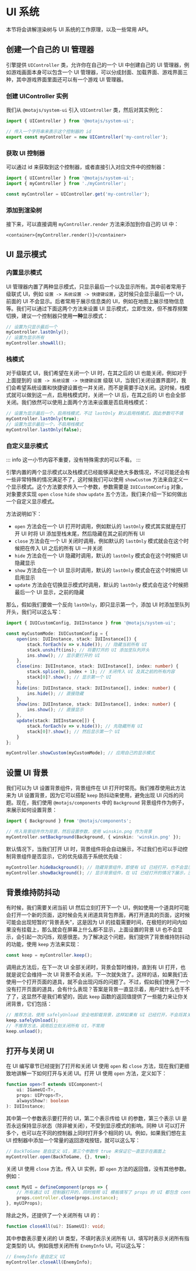 # UI 系统

本节将会讲解渲染树与 UI 系统的工作原理，以及一些常用 API。

## 创建一个自己的 UI 管理器

引擎提供 `UIController` 类，允许你在自己的一个 UI 中创建自己的 UI 管理器，例如游戏画面本身可以包含一个 UI 管理器，可以分成封面、加载界面、游戏界面三种，其中游戏界面里面还可以有一个游戏 UI 管理器。

### 创建 UIController 实例

我们从 `@motajs/system-ui` 引入 `UIController` 类，然后对其实例化：

```ts
import { UIController } from '@motajs/system-ui';

// 传入一个字符串来表示这个控制器的 id
export const myController = new UIController('my-controller');
```

### 获取 UI 控制器

可以通过 id 来获取到这个控制器，或者直接引入对应文件中的控制器：

```ts
import { UIController } from '@motajs/system-ui';
import { myController } from './myController';

const myController = UIController.get('my-controller');
```

### 添加到渲染树

接下来，可以直接调用 `myController.render` 方法来添加到你自己的 UI 中：

```tsx
<container>{myController.render()}</container>
```

## UI 显示模式

### 内置显示模式

UI 管理器内置了两种显示模式，只显示最后一个以及显示所有。其中前者常用于级联式 UI，例如 `设置 -> 系统设置 -> 快捷键设置`，这时候只会显示最后一个 UI，前面的 UI 不会显示。后者常用于展示信息类的 UI，例如在地图上展示怪物信息等。我们可以通过下面这两个方法来设置 UI 显示模式，立即生效，但不推荐频繁切换，建议一个控制器只使用**一种**显示模式：

```ts
// 设置为只显示最后一个
myController.lastOnly();
// 设置为显示所有
myController.showAll();
```

### 栈模式

对于级联式 UI，我们希望在关闭一个 UI 时，在其之后的 UI 也能关闭，例如对于上面提到的 `设置 -> 系统设置 -> 快捷键设置` 级联 UI，当我们关闭设置界面时，我们会希望系统设置和快捷键设置也一并关闭，而不是需要手动关闭。这时候，栈模式就可以做到这一点，启用栈模式时，关闭一个 UI 后，在其之后的 UI 也会全部关闭。我们依然可以使用上面两个方法来设置是否启用栈模式：

```ts
// 设置为显示最后一个，启用栈模式，不过 lastOnly 默认启用栈模式，因此参数可不填
myController.lastOnly(true);
// 设置为显示最后一个，不启用栈模式
myController.lastOnly(false);
```

### 自定义显示模式

::: info
这一小节内容不重要，没有特殊需求的可以不看。
:::

引擎内置的两个显示模式以及栈模式已经能够满足绝大多数情况，不过可能还会有一些非常特殊的情况满足不了，这时候我们可以使用 `showCustom` 方法来自定义一个显示模式。这个方法要求传入一个参数，参数需要是 `IUICustomConfig` 对象，对象要求实现 `open` `close` `hide` `show` `update` 五个方法，我们来介绍一下如何做出一个自定义显示模式。

方法说明如下：

-   `open` 方法会在一个 UI 打开时调用，例如默认的 `lastOnly` 模式其实就是在打开 UI 时将 UI 添加至栈末尾，然后隐藏在其之前的所有 UI
-   `close` 方法会在一个 UI 关闭时调用，例如默认的 `lastOnly` 模式就会在这个时候把在传入 UI 之后的所有 UI 一并关闭
-   `hide` 方法会在一个 UI 隐藏时调用，默认的 `lastOnly` 模式会在这个时候把 UI 隐藏显示
-   `show` 方法会在一个 UI 显示时调用，默认的 `lastOnly` 模式会在这个时候把 UI 启用显示
-   `update` 方法会在切换显示模式时调用，默认的 `lastOnly` 模式会在这个时候把最后一个 UI 显示，之前的隐藏

那么，假如我们要做一个反向 `lastOnly`，即只显示第一个，添加 UI 时添加至队列开头，我们可以这么写：

```ts
import { IUICustomConfig, IUIInstance } from '@motajs/system-ui';

const myCustomMode: IUICustomConfig = {
    open(ins: IUIInstance, stack: IUIInstance[]) {
        stack.forEach(v => v.hide()); // 隐藏当前所有 UI
        stack.unshift(ins); // 将要打开的 UI 添加至队列开头
        ins.show(); // 显示要打开的 UI
    },
    close(ins: IUIInstance, stack: IUIInstance[], index: number) {
        stack.splice(0, index + 1); // 关闭传入 UI 及其之前的所有内容
        stack[0]?.show(); // 显示第一个 UI
    },
    hide(ins: IUIInstance, stack: IUIInstance[], index: number) {
        ins.hide(); // 直接隐藏
    },
    show(ins: IUIInstance, stack: IUIInstance[], index: number) {
        ins.show(); // 直接显示
    },
    update(stack: IUIInstance[]) {
        stack.forEach(v => v.hide()); // 先隐藏所有 UI
        stack[0]?.show(); // 然后显示第一个 UI
    }
};

myController.showCustom(myCustomMode); // 应用自己的显示模式
```

## 设置 UI 背景

我们可以为 UI 设置背景组件，背景组件在 UI 打开时常亮。我们推荐使用此方法来为 UI 设置背景，因为它可以搭配 `keep` 防抖动来使用，避免出现 UI 闪烁的问题。现在，我们使用 `@motajs/components` 中的 `Background` 背景组件作为例子，来展示如何设置背景：

```ts
import { Background } from '@motajs/components';

// 传入背景组件作为背景，然后设置参数，使用 winskin.png 作为背景
myController.setBackground(Background, { winskin: 'winskin.png' });
```

默认情况下，当我们打开 UI 时，背景组件将会自动展示，不过我们也可以手动控制背景组件是否显示，它的优先级高于系统优先级：

```ts
myController.hideBackground(); // 隐藏背景组件，即使有 UI 已经打开，也不会显示背景
myController.showBackground(); // 显示背景组件，在 UI 已经打开的情况下展示，没有 UI 打开时不显示
```

## 背景维持防抖动

有时候，我们需要关闭当前 UI 然后立刻打开下一个 UI，例如使用一个道具时可能会打开一个新的页面，这时候会先关闭道具背包界面，再打开道具的页面，这时候可能会出现短暂的“背景丢失”，这是因为 UI 的挂载需要时间，在极短的时间内如果没有挂载上，那么就会在屏幕上什么都不显示，上面设置的背景 UI 也不会显示，会引起一次闪烁，观感很差。为了解决这个问题，我们提供了背景维持防抖动的功能，使用 `keep` 方法来实现：

```ts
const keep = myController.keep();
```

调用此方法后，在下一次 UI 全部关闭时，背景会暂时维持，直到有 UI 打开，也就是说它会维持一次 UI 背景不会关闭，下一次就失效了。这样的话，如果我们去使用一个打开页面的道具，就不会出现闪烁的问题了。不过，假如我们使用了一个没有打开页面的道具，会有什么表现？答案是背景一直显示着，用户就什么也干不了了，这显然不是我们希望的，因此 `keep` 函数的返回值提供了一些能力来让你关闭背景，它们包括：

```ts
// 推荐方法，使用 safelyUnload 安全地卸载背景，这样如果有 UI 已经打开，不会将其关闭
keep.safelyUnload();
// 不推荐方法，调用后立刻关闭所有 UI，不常用
keep.unload();
```

## 打开与关闭 UI

在 UI 编写章节已经提到了打开和关闭 UI 使用 `open` 和 `close` 方法，现在我们更细致地讲解一下如何打开与关闭 UI。打开 UI 使用 `open` 方法，定义如下：

```ts
function open<T extends UIComponent>(
    ui: IGameUI<T>,
    props: UIProps<T>,
    alwaysShow?: boolean
): IUIInstance;
```

其中第一个参数表示要打开的 UI，第二个表示传给 UI 的参数，第三个表示 UI 是否永远保持显示状态（除非被关闭），不受到显示模式的影响。同种 UI 可以打开多个，也可以在不同的控制器上同时打开多个相同的 UI。例如，如果我们想在主 UI 控制器中添加一个常量的返回游戏按钮，就可以这么写：

```ts
// BackToGame 是自定义 UI，第三个参数传 true 来保证它一直显示在画面上
myController.open(BackToGame, {}, true);
```

关闭 UI 使用 `close` 方法，传入 UI 实例，即 `open` 方法的返回值，没有其他参数。例如：

```ts
const MyUI = defineComponent(props => {
    // 所有通过 UI 控制器打开的，同时按照 UI 模板填写了 props 的 UI 都包含 controller 和 instance 属性
    props.controller.close(props.instance);
}, myUIProps);
```

除此之外，还提供了一个关闭所有 UI 的：

```ts
function closeAll(ui?: IGameUI): void;
```

其中参数表示要关闭的 UI 类型，不填时表示关闭所有 UI，填写时表示关闭所有指定类型的 UI。例如我想关闭所有 `EnemyInfo` UI，可以这么写：

```ts
// EnemyInfo 是自定义 UI
myController.closeAll(EnemyInfo);
```
